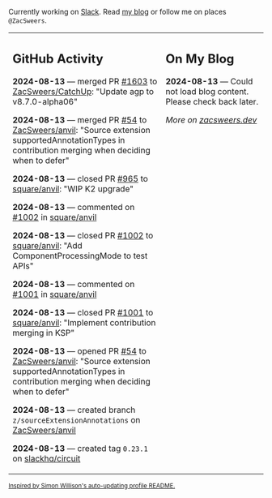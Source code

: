 Currently working on [Slack](https://slack.com/). Read [my blog](https://zacsweers.dev/) or follow me on places `@ZacSweers`.

<table><tr><td valign="top" width="60%">

## GitHub Activity
<!-- githubActivity starts -->
**2024-08-13** — merged PR [#1603](https://github.com/ZacSweers/CatchUp/pull/1603) to [ZacSweers/CatchUp](https://github.com/ZacSweers/CatchUp): "Update agp to v8.7.0-alpha06"

**2024-08-13** — merged PR [#54](https://github.com/ZacSweers/anvil/pull/54) to [ZacSweers/anvil](https://github.com/ZacSweers/anvil): "Source extension supportedAnnotationTypes in contribution merging when deciding when to defer"

**2024-08-13** — closed PR [#965](https://github.com/square/anvil/pull/965) to [square/anvil](https://github.com/square/anvil): "WIP K2 upgrade"

**2024-08-13** — commented on [#1002](https://github.com/square/anvil/pull/1002#issuecomment-2287091675) in [square/anvil](https://github.com/square/anvil)

**2024-08-13** — closed PR [#1002](https://github.com/square/anvil/pull/1002) to [square/anvil](https://github.com/square/anvil): "Add ComponentProcessingMode to test APIs"

**2024-08-13** — commented on [#1001](https://github.com/square/anvil/pull/1001#issuecomment-2287091545) in [square/anvil](https://github.com/square/anvil)

**2024-08-13** — closed PR [#1001](https://github.com/square/anvil/pull/1001) to [square/anvil](https://github.com/square/anvil): "Implement contribution merging in KSP"

**2024-08-13** — opened PR [#54](https://github.com/ZacSweers/anvil/pull/54) to [ZacSweers/anvil](https://github.com/ZacSweers/anvil): "Source extension supportedAnnotationTypes in contribution merging when deciding when to defer"

**2024-08-13** — created branch `z/sourceExtensionAnnotations` on [ZacSweers/anvil](https://github.com/ZacSweers/anvil)

**2024-08-13** — created tag `0.23.1` on [slackhq/circuit](https://github.com/slackhq/circuit)
<!-- githubActivity ends -->
</td><td valign="top" width="40%">

## On My Blog
<!-- blog starts -->
**2024-08-13** — Could not load blog content. Please check back later.
<!-- blog ends -->
_More on [zacsweers.dev](https://zacsweers.dev/)_
</td></tr></table>

<sub><a href="https://simonwillison.net/2020/Jul/10/self-updating-profile-readme/">Inspired by Simon Willison's auto-updating profile README.</a></sub>